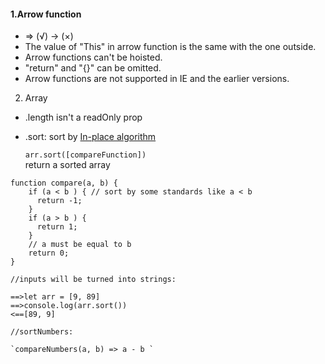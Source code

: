 #### 1.Arrow function
  + => (√)   -> (×)
  + The value of "This" in arrow function is the same with the one outside.
  + Arrow functions can't be hoisted.
  + "return" and "{}" can be omitted.
  + Arrow functions are not supported in IE and the earlier versions.
2. Array
  + .length isn't a readOnly prop
  + .sort: sort by <a href = "https://en.wikipedia.org/wiki/In-place_algorithm">In-place algorithm</a>
    
    `arr.sort([compareFunction])`  
    return a sorted array  
```
function compare(a, b) {
    if (a < b ) { // sort by some standards like a < b  
      return -1;  
    }  
    if (a > b ) {  
      return 1;  
    }  
    // a must be equal to b  
    return 0;  
}
 
//inputs will be turned into strings:

==>let arr = [9, 89]
==>console.log(arr.sort())
<==[89, 9]

//sortNumbers:  

`compareNumbers(a, b) => a - b `  
